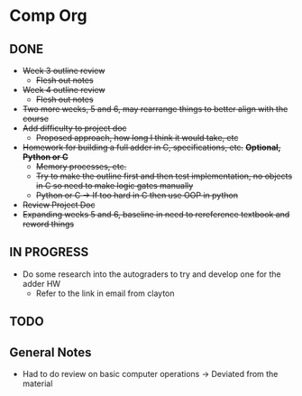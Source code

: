 # Comp Org

## DONE

- ~~Week 3 outline review~~
  - ~~Flesh out notes~~
- ~~Week 4 outline review~~
  - ~~Flesh out notes~~
- ~~Two more weeks, 5 and 6, may rearrange things to better align with the course~~
- ~~Add difficulty to project doc~~
  - ~~Proposed approach, how long I think it would take, etc~~
- ~~Homework for building a full adder in C, specifications, etc.~~
~~**Optional, Python or C**~~
  - ~~Memory processes, etc.~~
  - ~~Try to make the outline first and then test implementation, no objects in C so need to make logic gates manually~~
  - ~~Python or C -> If too hard in C then use OOP in python~~
- ~~Review Project Doc~~
- ~~Expanding weeks 5 and 6, baseline in need to rereference textbook and reword things~~

## IN PROGRESS

- Do some research into the autograders to try and develop one for the adder HW
  - Refer to the link in email from clayton

## TODO

## General Notes 

- Had to do review on basic computer operations -> Deviated from the material

